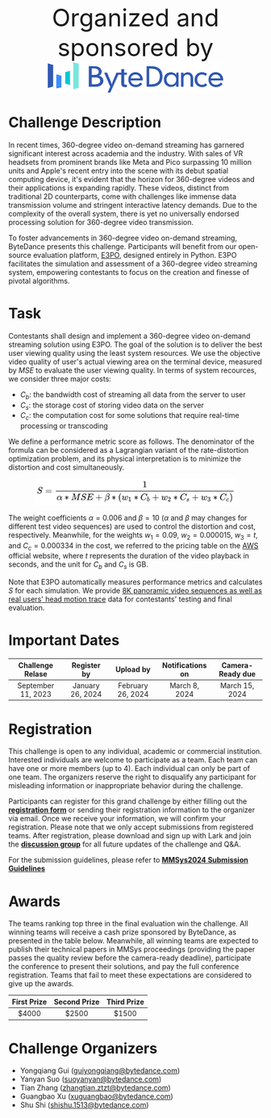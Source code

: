 <div align=center>
    <font size=10>Organized and sponsored by</font>
</div>

<div align=center>
    <img src=bytedance.jpg height= 60 />
</div>


# Challenge Description
In recent times, 360-degree video on-demand streaming has garnered significant interest across academia and the industry. With sales of VR headsets from prominent brands like Meta and Pico surpassing 10 million units and Apple's recent entry into the scene with its debut spatial computing device, it's evident that the horizon for 360-degree videos and their applications is expanding rapidly. These videos, distinct from traditional 2D counterparts, come with challenges like immense data transmission volume and stringent interactive latency demands. Due to the complexity of the overall system, there is yet no universally endorsed processing solution for 360-degree video transmission.

To foster advancements in 360-degree video on-demand streaming, ByteDance presents this challenge. Participants will benefit from our open-source evaluation platform, [E3PO](https://github.com/bytedance/E3PO), designed entirely in Python. E3PO facilitates the simulation and assessment of a 360-degree video streaming system, empowering contestants to focus on the creation and finesse of pivotal algorithms.


# Task
Contestants shall design and implement a 360-degree video on-demand streaming solution using E3PO. The goal of the solution is to deliver the best user viewing quality using the least system resources. We use the objective video quality of user's actual viewing area on the terminal device, measured by $MSE$ to evaluate the user viewing quality. In terms of system recources, we consider three major costs:
- $C_b$: the bandwidth cost of streaming all data from the server to user
- $C_s$: the storage cost of storing video data on the server
- $C_c$: the computation cost for some solutions that require real-time processing or transcoding


We define a performance metric score as follows. The denominator of the formula can be considered as a Lagrangian variant of the rate-distortion optimization problem, and its physical interpretation is to minimize the distortion and cost simultaneously.

<div align=center>
    <img src=./formula.jpg width=400 height= />
</div>

The weight coefficients $\alpha = 0.006$ and $\beta=10$ ($\alpha$ and $\beta$ may changes for different test video sequences) are used to control the distortion and cost, respectively. Meanwhile, for the weights $w_1=0.09$, $w_2=0.000015$, $w_3=t$, and $C_c = 0.000334$ in the cost, we referred to the pricing table on the [AWS](https://aws.amazon.com/) official website, where $t$ represents the duration of the video playback in seconds, and the unit for $C_b$ and $C_s$ is GB.

Note that E3PO automatically measures performance metrics and calculates $S$ for each simulation. We provide [8K panoramic video sequences as well as real users' head motion trace]() data for contestants' testing and final evaluation.


# Important Dates
<div align="center">

| Challenge Relase |   Register by   |    Upload by    | Notifications on | Camera-Ready due |
|:-------------:|:---------------:|:---------------:|:----------------:|:-------------:|
| September 11, 2023  | January 26, 2024 | February 26, 2024 |  March 8, 2024  | March 15, 2024

</div>

# Registration
This challenge is open to any individual, academic or commercial institution. Interested individuals are welcome to participate as a team. Each team can have one or more members (up to 4). Each individual can only be part of one team. The organizers reserve the right to disqualify any participant for misleading information or inappropriate behavior during the challenge.

Participants can register for this grand challenge by either filling out the [**registration form**](https://wenjuan.feishu.cn/m?t=s3fCWQuPlLPi-it3o) or sending their registration information to the organizer via email. Once we receive your information, we will confirm your registration. Please note that we only accept submissions from registered teams. After registration, please download and sign up with Lark and join the [**discussion group**](mmsys24gc_group.jpeg) for all future updates of the challenge and Q&A. 

For the submission guidelines, please refer to [**MMSys2024 Submission Guidelines**](https://github.com/bytedance/E3PO/blob/main/mmsys24gc/submission.md)

# Awards
The teams ranking top three in the final evaluation win the challenge. All winning teams will receive a cash prize sponsored by ByteDance, as presented in the table below. Meanwhile, all winning teams are expected to publish their technical papers in MMSys proceedings (providing the paper passes the quality review before the camera-ready deadline), participate the conference to present their solutions, and pay the full conference registration. Teams that fail to meet these expectations are considered to give up the awards. 

<div align="center">

| First Prize | Second Prize | Third Prize |
|:-------------:|:-------------:|:-------------:|
| $4000 |  $2500  | $1500

</div>


# Challenge Organizers
- Yongqiang Gui (guiyongqiang@bytedance.com)
- Yanyan Suo (suoyanyan@bytedance.com)
- Tian Zhang (zhangtian.ztzt@bytedance.com)
- Guangbao Xu (xuguangbao@bytedance.com)
- Shu Shi (shishu.1513@bytedance.com)